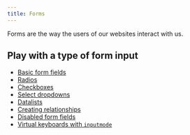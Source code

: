 ```yaml
---
title: Forms
---
```


<p>Forms are the way the users of our websites interact with us.</p>

<nav aria-label="On page">
    <h2>Play with a type of form input</h2>
    <ul>
        <li><a href="/forms/basic">Basic form fields</a></li>
        <li><a href="/forms/radio">Radios</a></li>
        <li><a href="/forms/checkbox">Checkboxes</a></li>
        <li><a href="/forms/select">Select dropdowns</a></li>
        <li><a href="/forms/datalist">Datalists</a></li>
        <li><a href="/forms/relationships">Creating relationships</a></li>
        <li><a href="/forms/disabled">Disabled form fields</a></li>
        <li><a href="/forms/inputmode">Virtual keyboards with <code>inputmode</code></a></li>
    </ul>
</nav>
